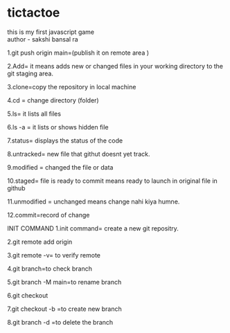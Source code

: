 # tictactoe
this is my first javascript game<br>
author - sakshi bansal ra

1.git push origin main=(publish it on remote area )

2.Add= it means adds new or changed files in your working directory to the git staging area.
 <!-- (git add filename or. (means all changed at once)) -->

3.clone=copy the repository in local machine
<!-- by copying the https link (git Clone link)it add that file in vs code. -->

4.cd = change directory (folder) 
<!-- cd tic tac toe -->
<!-- folder k andar jatee h to cd use kurte h -->

5.ls= it lists all files

6.ls -a = it lists or shows hidden file

7.status= displays the status of the code
<!-- git status -->

<!-- when modified the file then we have to add and commit so that it can be staged  -->

8.untracked= new file that githut doesnt yet track.
<!-- means github new file samjhta h -->

9.modified = changed the file or data

10.staged= file is ready to commit means ready to launch in original file in github

11.unmodified = unchanged means change nahi kiya humne.

12.commit=record of change
<!--sytanx= (git commit -m "user requirement useful message should be added") m -->

INIT COMMAND
1.init command= create a new git repositry.
<!-- means new folder in terminal -->

2.git remote add origin <link>
<!-- git remote add means adding remote add kurna chahte h and call it origin with link -->

3.git remote -v= to verify remote

4.git branch=to check branch 
<!-- means hum konse branch p h -->

5.git branch -M main=to rename branch
<!-- for shortcut u can once write git push -u origin main an dthen u just have to write git push -->

6.git checkout <branch name>
<!-- akk branch s dsuri branch m jana -->

7.git checkout -b <branch name>=to create new branch

8.git branch -d <branchname>=to delete the branch